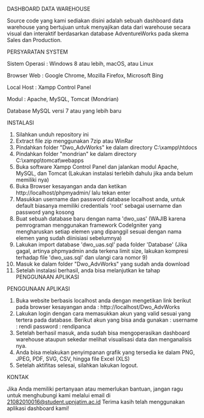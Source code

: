 DASHBOARD DATA WAREHOUSE

Source code yang kami sediakan disini adalah sebuah dashboard data warehouse yang bertujuan untuk menyajikan data dari warehouse secara visual dan interaktif berdasarkan database AdventureWorks pada skema Sales dan Production.


PERSYARATAN SYSTEM

Sistem Operasi  : Windows 8 atau lebih, macOS, atau Linux

Browser Web     : Google Chrome, Mozilla Firefox, Microsoft Bing

Local Host      : Xampp Control Panel

Modul           : Apache, MySQL, Tomcat (Mondrian)

Database MySQL versi 7 atau yang lebih baru


INSTALASI

1. Silahkan unduh repository ini
2. Extract file zip menggunakan 7zip atau WinRar
3. Pindahkan folder "Dwo_AdvWorks" ke dalam directory C:\xampp\htdocs
4. Pindahkan folder "mondrian" ke dalam directory C:\xampp\tomcat\webapps 
5. Buka software Xampp Control Panel dan jalankan modul Apache, MySQL, dan Tomcat (Lakukan instalasi terlebih dahulu jika anda belum memiliki nya)
6. Buka Browser kesayangan anda dan ketikan http://localhost/phpmyadmin/ lalu tekan enter
7. Masukkan username dan password database localhost anda, untuk default biasanya memiliki credentials 'root' sebagai username dan password yang kosong
8. Buat sebuah database baru dengan nama 'dwo_uas' (WAJIB karena pemrograman menggunakan framework CodeIgniter yang mengharuskan setiap elemen yang dipanggil sesuai dengan nama elemen yang sudah diinisiasi sebelumnya)
9. Lakukan import database 'dwo_uas.sql' pada folder 'Database' (Jika gagal, artinya phpmyadmin anda terkena limit size, lakukan kompresi terhadap file 'dwo_uas.sql' dan ulangi cara nomor 9)
10. Masuk ke dalam folder "Dwo_AdvWorks" yang sudah anda download
11. Setelah instalasi berhasil, anda bisa melanjutkan ke tahap PENGGUNAAN APLIKASI

PENGGUNAAN APLIKASI

1. Buka website berbasis localhost anda dengan mengetikan link berikut pada browser kesayangan anda : http://localhost/Dwo_AdvWorks 
2. Lakukan login dengan cara memasukkan akun yang valid sesuai yang tertera pada database. Berikut akun yang bisa anda gunakan :
username  : rendi
password  : rendipanca
3. Setelah berhasil masuk, anda sudah bisa mengoperasikan dashboard warehouse ataupun sekedar melihat visualisasi data dan menganalisis nya.
4. Anda bisa melakukan penyimpanan grafik yang tersedia ke dalam PNG, JPEG, PDF, SVG, CSV, hingga file Excel (XLS)
5. Setelah aktifitas selesai, silahkan lakukan logout.


KONTAK

Jika Anda memiliki pertanyaan atau memerlukan bantuan, jangan ragu untuk menghubungi kami melalui email di 21082010016@student.upnjatim.ac.id
Terima kasih telah menggunakan aplikasi dashboard kami!
